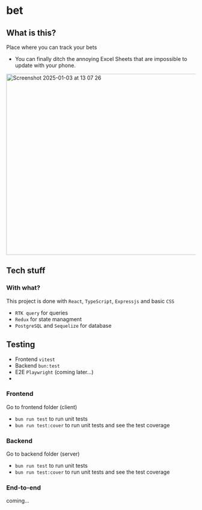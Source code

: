 # bet

## What is this?

Place where you can track your bets
- You can finally ditch the annoying Excel Sheets that are impossible to update with your phone.

<img width="1412" alt="Screenshot 2025-01-03 at 13 07 26" src="https://github.com/user-attachments/assets/39580df0-124e-411f-8755-99c534a776a4" width='640' height='480' />

## Tech stuff

### With what?

This project is done with `React`, `TypeScript`, `Expressjs` and basic `CSS`
- `RTK query` for queries
- `Redux` for state managment
- `PostgreSQL` and `Sequelize` for database

## Testing
- Frontend `vitest`
- Backend `bun:test`
- E2E `Playwright` (coming later...)
- 
### Frontend
Go to frontend folder (client)
- `bun run test` to run unit tests
- `bun run test:cover` to run unit tests and see the test coverage

### Backend
Go to backend folder (server)
- `bun run test` to run unit tests
- `bun run test:cover` to run unit tests and see the test coverage

### End-to-end
coming...
